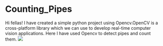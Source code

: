 # Counting_Pipes
Hi fellas! I have created a simple python project using Opencv.OpenCV is a cross-platform library which we can use to develop real-time computer vision applications. Here I have used Opencv to detect pipes and count them.
<img src="https://user-images.githubusercontent.com/73964224/122347551-c6debf80-cf67-11eb-9226-226e5bfe41ea.PNG">

